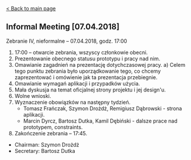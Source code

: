 [< Back to main page](/)

## Informal Meeting [07.04.2018]

Zebranie IV, nieformalne – 07.04.2018, godz. 17:00
1. 17:00 – otwarcie zebrania, wszyscy członkowie obecni.
2. Prezentowanie obecnego statusu prototypu i pracy nad nim.
3. Omawianie zagadnień na prezentację dotychczasowej pracy.
	a) Celem tego punktu zebrania było uporządkowanie tego, co chcemy zaprezentować i omówienie jak ta prezentacja przebiegnie. 
4. Omawianie wymagań aplikacji i przypadków użycia.
5. Mała dyskusja na temat oficjalnej strony projektu i jej design'u.
6. Wolne wnioski.
7. Wyznaczenie obowiązków na następny tydzień.
	- Tomasz Frańczak, Szymon Drożdż, Remigiusz Dąbrowski - strona aplikacji.
	- Marcin Dyrcz, Bartosz Dutka, Kamil Dębiński - dalsze prace nad prototypem, constraints.
8. Zakończenie zebrania – 17:45.

* Chairman: Szymon Drożdż 
* Secretary: Bartosz Dutka

